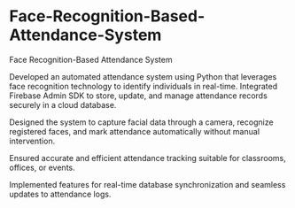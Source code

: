 # Face-Recognition-Based-Attendance-System

Face Recognition-Based Attendance System

Developed an automated attendance system using Python that leverages face recognition technology to identify individuals in real-time.
Integrated Firebase Admin SDK to store, update, and manage attendance records securely in a cloud database.

Designed the system to capture facial data through a camera, recognize registered faces, and mark attendance automatically without manual intervention.

Ensured accurate and efficient attendance tracking suitable for classrooms, offices, or events.

Implemented features for real-time database synchronization and seamless updates to attendance logs.